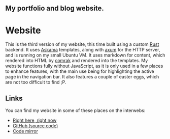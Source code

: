 My portfolio and blog website.
---
# Website

This is the third version of my website, this time built using a custom [Rust](https://rust-lang.org/) backend. It uses [Askama](https://crates.io/crates/askama) templates, along with [axum](https://crates.io/crates/axum) for the HTTP server, and is running on my small Ubuntu VM. It uses markdown for content, which rendered into HTML by [comrak](https://crates.io/crates/comrak) and rendered into the templates. My website functions fully without JavaScript, as it is only used in a few places to enhance features, with the main use being for highlighting the active page in the navigation bar. It also features a couple of easter eggs, which are not too difficult to find ;P.

## Links

You can find my website in some of these places on the interwebs:
- [Right here, right now](https://ashhhleyyy.dev)
- [GitHub (source code)](github://ashhhleyyy/website)
- [Code mirror](https://ashhhleyyy.dev/git/mirror/website)
